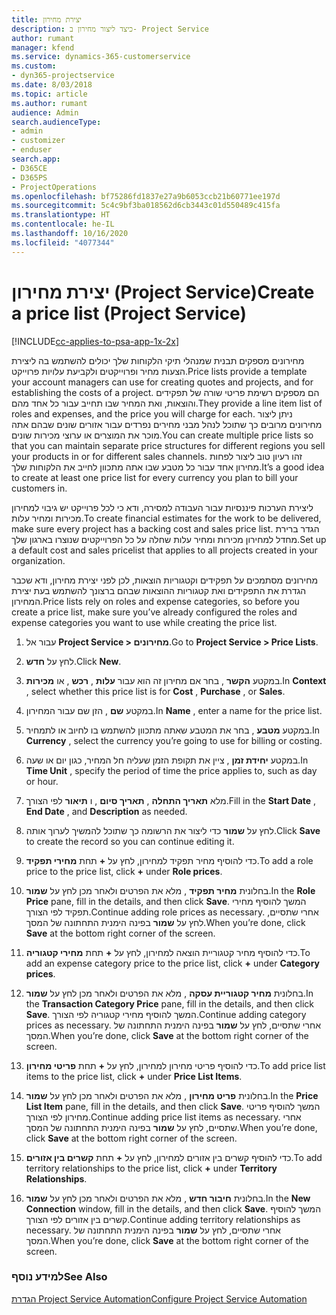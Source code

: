 ```yaml
---
title: יצירת מחירון
description: כיצד ליצור מחירון ב- Project Service
author: rumant
manager: kfend
ms.service: dynamics-365-customerservice
ms.custom:
- dyn365-projectservice
ms.date: 8/03/2018
ms.topic: article
ms.author: rumant
audience: Admin
search.audienceType:
- admin
- customizer
- enduser
search.app:
- D365CE
- D365PS
- ProjectOperations
ms.openlocfilehash: bf75286fd1837e27a9b6053ccb21b60771ee197d
ms.sourcegitcommit: 5c4c9bf3ba018562d6cb3443c01d550489c415fa
ms.translationtype: HT
ms.contentlocale: he-IL
ms.lasthandoff: 10/16/2020
ms.locfileid: "4077344"
---
```

# <a name="create-a-price-list-project-service"></a><span data-ttu-id="e5e76-103">יצירת מחירון (Project Service)</span><span class="sxs-lookup"><span data-stu-id="e5e76-103">Create a price list (Project Service)</span></span>

[!INCLUDE[cc-applies-to-psa-app-1x-2x](../includes/cc-applies-to-psa-app-1x-2x.md)]

<span data-ttu-id="e5e76-104">מחירונים מספקים תבנית שמנהלי תיקי הלקוחות שלך יכולים להשתמש בה ליצירת הצעות מחיר ופרוייקטים ולקביעת עלויות פרוייקט.</span><span class="sxs-lookup"><span data-stu-id="e5e76-104">Price lists provide a template your account managers can use for creating quotes and projects, and for establishing the costs of a project.</span></span> <span data-ttu-id="e5e76-105">הם מספקים רשימת פריטי שורה של תפקידים והוצאות, ואת המחיר שבו תחייב עבור כל אחד מהם.</span><span class="sxs-lookup"><span data-stu-id="e5e76-105">They provide a line item list of roles and expenses, and the price you will charge for each.</span></span> <span data-ttu-id="e5e76-106">ניתן ליצור מחירונים מרובים כך שתוכל לנהל מבני מחירים נפרדים עבור אזורים שונים שבהם אתה מוכר את המוצרים או ערוצי מכירות שונים.</span><span class="sxs-lookup"><span data-stu-id="e5e76-106">You can create multiple price lists so that you can maintain separate price structures for different regions you sell your products in or for different sales channels.</span></span> <span data-ttu-id="e5e76-107">זהו רעיון טוב ליצור לפחות מחירון אחד עבור כל מטבע שבו אתה מתכוון לחייב את הלקוחות שלך.</span><span class="sxs-lookup"><span data-stu-id="e5e76-107">It’s a good idea to create at least one price list for every currency you plan to bill your customers in.</span></span>  
  
<span data-ttu-id="e5e76-108">ליצירת הערכות פיננסיות עבור העבודה למסירה, ודא כי לכל פרוייקט יש גיבוי למחירון מכירות ומחיר עלות.</span><span class="sxs-lookup"><span data-stu-id="e5e76-108">To create financial estimates for the work to be delivered, make sure every project has a backing cost and sales price list.</span></span> <span data-ttu-id="e5e76-109">הגדר ברירת מחדל למחירון מכירות ומחיר עלות שחלה על כל הפרוייקטים שנוצרו בארגון שלך.</span><span class="sxs-lookup"><span data-stu-id="e5e76-109">Set up a default cost and sales pricelist that applies to all projects created in your organization.</span></span>  
  
<span data-ttu-id="e5e76-110">מחירונים מסתמכים על תפקידים וקטגוריות הוצאות, לכן לפני יצירת מחירון, ודא שכבר הגדרת את התפקידים ואת קטגוריות ההוצאות שבהם ברצונך להשתמש בעת יצירת המחירון.</span><span class="sxs-lookup"><span data-stu-id="e5e76-110">Price lists rely on roles and expense categories, so before you create a price list, make sure you’ve already configured the roles and expense categories you want to use while creating the price list.</span></span>  
  
1.  <span data-ttu-id="e5e76-111">עבור אל **Project Service > מחירונים**.</span><span class="sxs-lookup"><span data-stu-id="e5e76-111">Go to **Project Service > Price Lists**.</span></span>  
  
2.  <span data-ttu-id="e5e76-112">לחץ על **חדש**.</span><span class="sxs-lookup"><span data-stu-id="e5e76-112">Click **New**.</span></span>  
  
3.  <span data-ttu-id="e5e76-113">במקטע **הקשר** , בחר אם מחירון זה הוא עבור **עלות** , **רכש** , או **מכירות**.</span><span class="sxs-lookup"><span data-stu-id="e5e76-113">In **Context** , select whether this price list is for **Cost** , **Purchase** , or **Sales**.</span></span>  
  
4.  <span data-ttu-id="e5e76-114">במקטע **שם** , הזן שם עבור המחירון.</span><span class="sxs-lookup"><span data-stu-id="e5e76-114">In **Name** , enter a name for the price list.</span></span>  
  
5.  <span data-ttu-id="e5e76-115">במקטע **מטבע** , בחר את המטבע שאתה מתכוון להשתמש בו לחיוב או לתמחיר.</span><span class="sxs-lookup"><span data-stu-id="e5e76-115">In **Currency** , select the currency you’re going to use for billing or costing.</span></span>  
  
6.  <span data-ttu-id="e5e76-116">במקטע **יחידת זמן** , ציין את תקופת הזמן שעליה חל המחיר, כגון יום או שעה.</span><span class="sxs-lookup"><span data-stu-id="e5e76-116">In **Time Unit** , specify the period of time the price applies to, such as day or hour.</span></span>  
  
7.  <span data-ttu-id="e5e76-117">מלא **תאריך התחלה** , **תאריך סיום** , ו **תיאור** לפי הצורך.</span><span class="sxs-lookup"><span data-stu-id="e5e76-117">Fill in the **Start Date** , **End Date** , and **Description** as needed.</span></span>  
  
8.  <span data-ttu-id="e5e76-118">לחץ על **שמור** כדי ליצור את הרשומה כך שתוכל להמשיך לערוך אותה.</span><span class="sxs-lookup"><span data-stu-id="e5e76-118">Click **Save** to create the record so you can continue editing it.</span></span>  
  
9. <span data-ttu-id="e5e76-119">כדי להוסיף מחיר תפקיד למחירון, לחץ על **+** תחת **מחירי תפקיד**.</span><span class="sxs-lookup"><span data-stu-id="e5e76-119">To add a role price to the price list, click **+** under **Role prices**.</span></span>  
  
10. <span data-ttu-id="e5e76-120">בחלונית **מחיר תפקיד** , מלא את הפרטים ולאחר מכן לחץ על **שמור**.</span><span class="sxs-lookup"><span data-stu-id="e5e76-120">In the **Role Price** pane, fill in the details, and then click **Save**.</span></span> <span data-ttu-id="e5e76-121">המשך להוסיף מחירי תפקיד לפי הצורך.</span><span class="sxs-lookup"><span data-stu-id="e5e76-121">Continue adding role prices as necessary.</span></span> <span data-ttu-id="e5e76-122">אחרי שתסיים, לחץ על **שמור** בפינה הימנית התחתונה של המסך.</span><span class="sxs-lookup"><span data-stu-id="e5e76-122">When you’re done, click **Save** at the bottom right corner of the screen.</span></span>  
  
11. <span data-ttu-id="e5e76-123">כדי להוסיף מחיר קטגוריית הוצאה למחירון, לחץ על **+** תחת **מחירי קטגוריה**.</span><span class="sxs-lookup"><span data-stu-id="e5e76-123">To add an expense category price to the price list, click **+** under **Category prices**.</span></span>  
  
12. <span data-ttu-id="e5e76-124">בחלונית **מחיר קטגוריית עסקה** , מלא את הפרטים ולאחר מכן לחץ על **שמור**.</span><span class="sxs-lookup"><span data-stu-id="e5e76-124">In the **Transaction Category Price** pane, fill in the details, and then click **Save**.</span></span> <span data-ttu-id="e5e76-125">המשך להוסיף מחירי קטגוריה לפי הצורך.</span><span class="sxs-lookup"><span data-stu-id="e5e76-125">Continue adding category prices as necessary.</span></span> <span data-ttu-id="e5e76-126">אחרי שתסיים, לחץ על **שמור** בפינה הימנית התחתונה של המסך.</span><span class="sxs-lookup"><span data-stu-id="e5e76-126">When you’re done, click **Save** at the bottom right corner of the screen.</span></span>  
  
13. <span data-ttu-id="e5e76-127">כדי להוסיף פריטי מחירון למחירון, לחץ על **+** תחת **פריטי מחירון**.</span><span class="sxs-lookup"><span data-stu-id="e5e76-127">To add price list items to the price list, click **+** under **Price List Items**.</span></span>  
  
14. <span data-ttu-id="e5e76-128">בחלונית **פריט מחירון** , מלא את הפרטים ולאחר מכן לחץ על **שמור**.</span><span class="sxs-lookup"><span data-stu-id="e5e76-128">In the **Price List Item** pane, fill in the details, and then click **Save**.</span></span> <span data-ttu-id="e5e76-129">המשך להוסיף פריטי מחירון לפי הצורך.</span><span class="sxs-lookup"><span data-stu-id="e5e76-129">Continue adding price list items as necessary.</span></span> <span data-ttu-id="e5e76-130">אחרי שתסיים, לחץ על **שמור** בפינה הימנית התחתונה של המסך.</span><span class="sxs-lookup"><span data-stu-id="e5e76-130">When you’re done, click **Save** at the bottom right corner of the screen.</span></span>  
  
15. <span data-ttu-id="e5e76-131">כדי להוסיף קשרים בין אזורים למחירון, לחץ על **+** תחת **קשרים בין אזורים**.</span><span class="sxs-lookup"><span data-stu-id="e5e76-131">To add territory relationships to the price list, click **+** under **Territory Relationships**.</span></span>  
  
16. <span data-ttu-id="e5e76-132">בחלונית **חיבור חדש** , מלא את הפרטים ולאחר מכן לחץ על **שמור**.</span><span class="sxs-lookup"><span data-stu-id="e5e76-132">In the **New Connection** window, fill in the details, and then click **Save**.</span></span> <span data-ttu-id="e5e76-133">המשך להוסיף קשרים בין אזורים לפי הצורך.</span><span class="sxs-lookup"><span data-stu-id="e5e76-133">Continue adding territory relationships as necessary.</span></span> <span data-ttu-id="e5e76-134">אחרי שתסיים, לחץ על **שמור** בפינה הימנית התחתונה של המסך.</span><span class="sxs-lookup"><span data-stu-id="e5e76-134">When you’re done, click **Save** at the bottom right corner of the screen.</span></span>  
  
### <a name="see-also"></a><span data-ttu-id="e5e76-135">למידע נוסף</span><span class="sxs-lookup"><span data-stu-id="e5e76-135">See Also</span></span>  
 [<span data-ttu-id="e5e76-136">הגדרת Project Service Automation</span><span class="sxs-lookup"><span data-stu-id="e5e76-136">Configure Project Service Automation</span></span>](../psa/configure.md)
